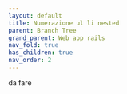 ```yaml
---
layout: default
title: Numerazione ul li nested
parent: Branch Tree
grand_parent: Web app rails
nav_fold: true
has_children: true
nav_order: 2
---
```


da fare
```css

```
